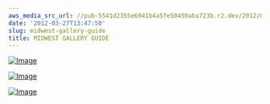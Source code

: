 ```yaml
---
aws_media_src_url: //pub-5541d2355e6941b4a5fe50450aba723b.r2.dev/2012/03/ggmw-cvr-1.jpg
date: '2012-03-27T13:47:50'
slug: midwest-gallery-guide
title: MIDWEST GALLERY GUIDE
---
```


 [![Image](//pub-5541d2355e6941b4a5fe50450aba723b.r2.dev/2012/03/ggmw-cvr.jpg?w=403)](//pub-5541d2355e6941b4a5fe50450aba723b.r2.dev/2012/03/ggmw-cvr.jpg)

 [![Image](//pub-5541d2355e6941b4a5fe50450aba723b.r2.dev/2012/03/ggmw_apr12_toc.jpg?w=487)](//pub-5541d2355e6941b4a5fe50450aba723b.r2.dev/2012/03/ggmw_apr12_toc.jpg)

 [![Image](//pub-5541d2355e6941b4a5fe50450aba723b.r2.dev/2012/03/ggmw_apr12_otc.jpg?w=487)](//pub-5541d2355e6941b4a5fe50450aba723b.r2.dev/2012/03/ggmw_apr12_otc.jpg)